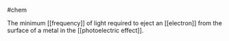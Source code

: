 #chem 

The minimum [[frequency]] of light required to eject an [[electron]] from the surface of a metal in the [[photoelectric effect]].

